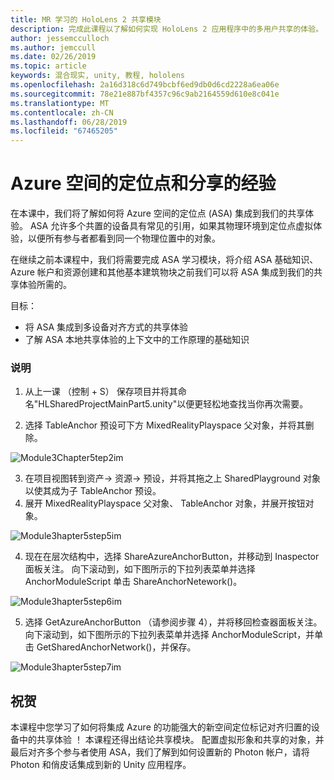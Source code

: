 ```yaml
---
title: MR 学习的 HoloLens 2 共享模块
description: 完成此课程以了解如何实现 HoloLens 2 应用程序中的多用户共享的体验。
author: jessemcculloch
ms.author: jemccull
ms.date: 02/26/2019
ms.topic: article
keywords: 混合现实, unity, 教程, hololens
ms.openlocfilehash: 2a16d318c6d749bcbf6ed9db0d6cd2228a6ea06e
ms.sourcegitcommit: 78e21e887bf4357c96c9ab2164559d610e8c041e
ms.translationtype: MT
ms.contentlocale: zh-CN
ms.lasthandoff: 06/28/2019
ms.locfileid: "67465205"
---
```

# <a name="azure-spatial-anchors-and-shared-experiences"></a>Azure 空间的定位点和分享的经验

在本课中，我们将了解如何将 Azure 空间的定位点 (ASA) 集成到我们的共享体验。 ASA 允许多个共置的设备具有常见的引用，如果其物理环境到定位点虚拟体验，以便所有参与者都看到同一个物理位置中的对象。

在继续之前本课程中，我们将需要完成 ASA 学习模块，将介绍 ASA 基础知识、 Azure 帐户和资源创建和其他基本建筑物块之前我们可以将 ASA 集成到我们的共享体验所需的。

目标：

- 将 ASA 集成到多设备对齐方式的共享体验
- 了解 ASA 本地共享体验的上下文中的工作原理的基础知识

### <a name="instructions"></a>说明

1. 从上一课 （控制 + S） 保存项目并将其命名"HLSharedProjectMainPart5.unity"以便更轻松地查找当你再次需要。

2. 选择 TableAnchor 预设可下方 MixedRealityPlayspace 父对象，并将其删除。

![Module3Chapter5tep2im](images/module3chapter5step2im.PNG)



3.  在项目视图转到资产-> 资源-> 预设，并将其拖之上 SharedPlayground 对象以使其成为子 TableAnchor 预设。
4.  展开 MixedRealityPlayspace 父对象、 TableAnchor 对象，并展开按钮对象。 

![Module3hapter5step5im](images/module3chapter5step5im.PNG)

4. 现在在层次结构中，选择 ShareAzureAnchorButton，并移动到 Inaspector 面板关注。 向下滚动到，如下图所示的下拉列表菜单并选择 AnchorModuleScript 单击 ShareAnchorNetework()。

![Module3hapter5step6im](images/module3chapter5step6im.PNG)

5. 选择 GetAzureAnchorButton （请参阅步骤 4），并将移回检查器面板关注。 向下滚动到，如下图所示的下拉列表菜单并选择 AnchorModuleScript，并单击 GetSharedAnchorNetwork()，并保存。

![Module3hapter5step7im](images/module3chapter5step7im.PNG)




## <a name="congratulations"></a>祝贺

本课程中您学习了如何将集成 Azure 的功能强大的新空间定位标记对齐归置的设备中的共享体验 ！ 本课程还得出结论共享模块。 配置虚拟形象和共享的对象，并最后对齐多个参与者使用 ASA，我们了解到如何设置新的 Photon 帐户，请将 Photon 和俏皮话集成到新的 Unity 应用程序。 

